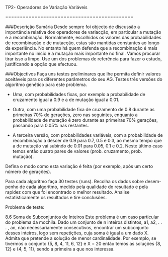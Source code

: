 TP2- Operadores de Variação Variáveis

============================================

###Descrição Sumária
Desde sempre foi objecto de discussão a importância relativa dos operadores de variacção, em particular a mutação e a recombinação. Normalmente, escolhidos os valores das probabilidades de recombinação e de mutacção, estas são mantidas constantes ao longo da experiência. No entanto há quem defenda que a recombinação é mais importante no início e a mutação mais importante no final. Vamos procurar tirar isso a limpo. Use um dos problemas de referência para fazer o estudo, justificando a opção que efectuou.

###Objectivos
Faça uns testes preliminares que lhe permita definir valores aceitáveis para os diferentes parâmetros do seu AG. Testes três versões do algoritmo genético para este problema.

- Uma, com probabilidades fixas, por exemplo a probabilidade de cruzamento igual a 0.9 e a de mutação igual a 0.01.

- Outra, com uma probabilidade fixa de cruzamento de 0.8 durante as primeiras 70% de gerações, zero nas seguintes, enquanto a probabilidade de mutação  é zero durante as primeiras 70% gerações, passando para 0.05% nas restantes.

- A terceira versão, com probabilidades variáveis, com a probabilidade de recombinação a descer de 0.9 para 0.7, 0.5 e 0.3, ao mesmo tempo que a de mutação vai subindo de 0.01 para 0.05, 0.1 e 0.2. Neste último caso temos então quatro pares de valores (prob. cruzamento, prob. mutação).

Defina o modo como esta variação  é feita (por exemplo, após um certo número de gerações).

Para cada algoritmo faça 30 testes (runs). Recolha os dados sobre desem- penho de cada algoritmo, medido pela qualidade do resultado e pela rapidez com que foi encontrado o melhor resultado. Analise estatisticamente os resultados e tire conclusões.



Problema de teste:

8.6 Soma de Subconjuntos de Inteiros
Este problema  é um caso particular do problema da mochila. Dado um conjunto de n inteiros distintos, a1, a2, . . . , an, não necessariamente consecutivos, encontrar um subconjunto desses inteiros, logo sem repetições, cuja soma  é igual a um dado X. Admita que pretende a solução de menor cardinalidade. Por exemplo, se tivermos o conjunto {5, 8, 4, 11, 6, 12} e X = 20 então temos as soluções {8, 12} e {4, 5, 11}, sendo a primeira a que nos interessa.
